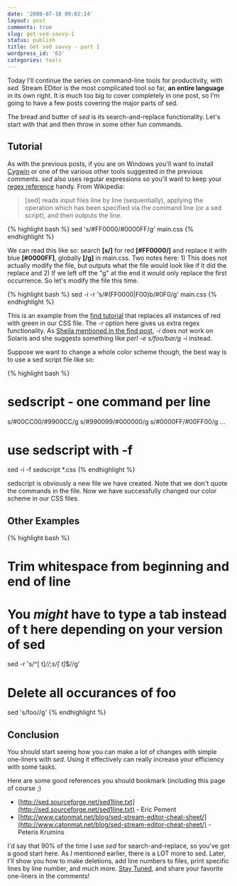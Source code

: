 ```yaml
---
date: '2008-07-18 09:02:14'
layout: post
comments: true
slug: get-sed-savvy-1
status: publish
title: Get sed savvy - part 1
wordpress_id: '63'
categories: tools
---
```


Today I'll continue the series on command-line tools for productivity, with _sed_. Stream EDitor is the most complicated tool so far, **an entire language** in its own right. It is much too big to cover completely in one post, so I'm going to have a few posts covering the major parts of sed. 

The bread and butter of _sed_ is its search-and-replace functionality. Let's start with that and then throw in some other fun commands.

## Tutorial

As with the previous posts, if you are on Windows you'll want to install [Cygwin](http://www.cygwin.com) or one of the various other tools suggested in the previous comments. _sed_ also uses regular expressions so you'll want to keep your [regex reference](http://www.regular-expressions.info/reference.html) handy. From Wikipedia:

> [sed] reads input files line by line (sequentially), applying the operation which has been specified via the command line (or a sed script), and then outputs the line.

{% highlight bash %}
sed 's/#FF0000/#0000FF/g' main.css
{% endhighlight %}

We can read this like so: search **[s/]** for red **[#FF0000/]** and replace it with blue **[#0000FF]**, globally **[/g]** in main.css. Two notes here: 1) This does not actually modify the file, but outputs what the file would look like if it did the replace and 2) If we left off the "g" at the end it would only replace the first occurrence. So let's modify the file this time.

{% highlight bash %}
sed -i -r 's/#(FF0000|F00)b/#0F0/g' main.css
{% endhighlight %}

This is an example from the [find tutorial](/productivity/find-is-a-beautiful-tool/) that replaces all instances of red with green in our CSS file. The _-r_ option here gives us extra regex functionality. As [Sheila mentioned in the find post](/productivity/find-is-a-beautiful-tool/), _-i_ does not work on Solaris and she suggests something like _perl -e s/foo/bar/g -i_ instead.

Suppose we want to change a whole color scheme though, the best way is to use a sed script file like so:

{% highlight bash %}
# sedscript - one command per line
s/#00CC00/#9900CC/g
s/#990099/#000000/g
s/#0000FF/#00FF00/g
...

# use sedscript with -f
sed -i -f sedscript *.css 
{% endhighlight %}

sedscript is obviously a new file we have created. Note that we don't quote the commands in the file. Now we have successfully changed our color scheme in our CSS files. 

## Other Examples

{% highlight bash %}
# Trim whitespace from beginning and end of line
# You *might* have to type a tab instead of t here depending on your version of sed
sed -r 's/^[ t]*//;s/[ t]*$//g'

# Delete all occurances of foo
sed 's/foo//g'
{% endhighlight %}

## Conclusion

You should start seeing how you can make a lot of changes with simple one-liners with _sed_. Using it effectively can really increase your efficiency with some tasks. 

Here are some good references you should bookmark (including this page of course ;)

  * [http://sed.sourceforge.net/sed1line.txt](http://sed.sourceforge.net/sed1line.txt) - Eric Pement
  * [http://www.catonmat.net/blog/sed-stream-editor-cheat-sheet/](http://www.catonmat.net/blog/sed-stream-editor-cheat-sheet/) - Peteris Krumins

I'd say that 90% of the time I use _sed_ for search-and-replace, so you've got a good start here. As I mentioned earlier, there is a LOT more to sed. Later, I'll show you how to make deletions, add line numbers to files, print specific lines by line number, and much more. [Stay Tuned](http://feeds.feedburner.com/EricWendelin), and share your favorite one-liners in the comments!
